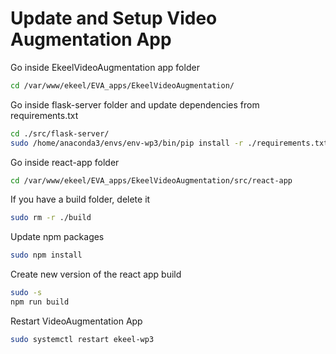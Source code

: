 # Update and Setup Video Augmentation App
Go inside EkeelVideoAugmentation app folder
```bash
cd /var/www/ekeel/EVA_apps/EkeelVideoAugmentation/
```

Go inside flask-server folder and update dependencies from requirements.txt
```bash
cd ./src/flask-server/
sudo /home/anaconda3/envs/env-wp3/bin/pip install -r ./requirements.txt
```

Go inside react-app folder
```bash
cd /var/www/ekeel/EVA_apps/EkeelVideoAugmentation/src/react-app
```

If you have a build folder, delete it
```bash
sudo rm -r ./build
```

Update npm packages
```bash
sudo npm install
```

Create new version of the react app build
```bash
sudo -s
npm run build
```

Restart VideoAugmentation App
```bash
sudo systemctl restart ekeel-wp3
```